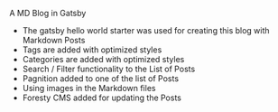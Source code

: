 A MD Blog in Gatsby 

- The gatsby hello world starter was used for creating this blog with Markdown Posts
- Tags are added with optimized styles
- Categories are added with optimized styles
- Search / Filter functionality to the List of Posts
- Pagnition added to one of the list of Posts
- Using images in the Markdown files
- Foresty CMS added for updating the Posts